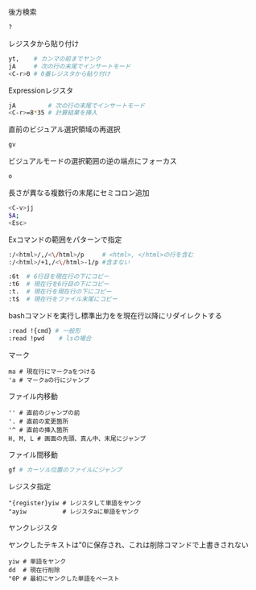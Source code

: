 後方検索
```bash
?
```


レジスタから貼り付け

```bash
yt,    # カンマの前までヤンク
jA     # 次の行の末尾でインサートモード
<C-r>0 # 0番レジスタから貼り付け
```


Expressionレジスタ

```bash
jA         # 次の行の末尾でインサートモード
<C-r>=8*35 # 計算結果を挿入
```


直前のビジュアル選択領域の再選択

```bash
gv
```

ビジュアルモードの選択範囲の逆の端点にフォーカス

```bash
o
```


長さが異なる複数行の末尾にセミコロン追加

```bash
<C-v>jj
$A;
<Esc>
```


Exコマンドの範囲をパターンで指定

```bash
:/<html>/,/<\/html>/p     # <html>, </html>の行を含む
:/<html>/+1,/<\/html>-1/p #含まない
```

```bash
:6t  # 6行目を現在行の下にコピー
:t6  # 現在行を6行目の下にコピー
:t.  # 現在行を現在行の下にコピー
:t$  # 現在行をファイル末尾にコピー
```

bashコマンドを実行し標準出力をを現在行以降にリダイレクトする
```bash
:read !{cmd} # 一般形
:read !pwd    # lsの場合
```

マーク

```
ma # 現在行にマークaをつける
'a # マークaの行にジャンプ
```

ファイル内移動

```
'' # 直前のジャンプの前
'. # 直前の変更箇所
'^ # 直前の挿入箇所
H, M, L # 画面の先頭、真ん中、末尾にジャンプ
```

ファイル間移動

```bash
gf # カーソル位置のファイルにジャンプ
```

レジスタ指定

```
"{register}yiw # レジスタして単語をヤンク
"ayiw          # レジスタaに単語をヤンク
```

ヤンクレジスタ

ヤンクしたテキストは"0に保存され、これは削除コマンドで上書きされない
```
yiw # 単語をヤンク
dd  # 現在行削除
"0P # 最初にヤンクした単語をペースト
```